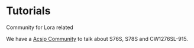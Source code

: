 # Tutorials 
Community for Lora related

We have a [Acsip Community](https://community.acsip.com.tw) to talk about S76S, S78S and CW1276SL-915.
